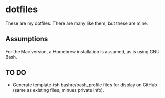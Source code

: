 # dotfiles

These are my dotfiles. There are many like them, but these are mine.

## Assumptions
For the Mac version, a Homebrew installation is assumed, as is using GNU Bash.

## TO DO
- Generate template-ish bashrc/bash_profile files for display on GitHub (same as existing files, minues private info).
